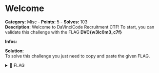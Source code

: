 # Welcome

**Category:** Misc - **Points:** 5 - **Solves:** 103\
**Description:** Welcome to DaVinciCode Recruitment CTF! To start, you can validate this challenge with the FLAG **DVC{w3lc0m3\_c7f}**

**Infos:**

**Solution:**\
To solve this challenge you just need to copy and paste the given FLAG.

<details>

<summary><span data-gb-custom-inline data-tag="emoji" data-code="1f6a9">🚩</span> FLAG</summary>

```
DVC{w3lc0m3_c7f}
```

</details>
